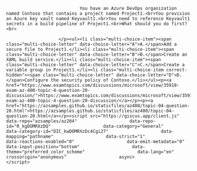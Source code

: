 <p class="card-text">
							
								You have an Azure DevOps organization named Contoso that contains a project named Project1.<br>You provision an Azure key vault named Keyvault1.<br>You need to reference Keyvault1 secrets in a build pipeline of Project1.<br>What should you do first?<br>
							
						</p><ul><li class="multi-choice-item"><span class="multi-choice-letter" data-choice-letter="A">A.</span>Add a secure file to Project1.</li><li class="multi-choice-item"><span class="multi-choice-letter" data-choice-letter="B">B.</span>Create an XAML build service.</li><li class="multi-choice-item"><span class="multi-choice-letter" data-choice-letter="C">C.</span>Create a variable group in Project1.</li><li class="multi-choice-item correct-hidden"><span class="multi-choice-letter" data-choice-letter="D">D.</span>Configure the security policy of Contoso.</li></ul><p><a href="https://www.examtopics.com/discussions/microsoft/view/35918-exam-az-400-topic-4-question-20-discussion/">https://www.examtopics.com/discussions/microsoft/view/35918-exam-az-400-topic-4-question-20-discussion/</a></p><p><a href="https://azsamples.github.io/staticfiles/az400/topic-04-question-20.html">https://azsamples.github.io/staticfiles/az400/topic-04-question-20.html</a></p><script src="https://giscus.app/client.js"                    data-repo="azsamples/az204"                    data-repo-id="R_kgDOMRXzDQ"                    data-category="General"                    data-category-id="DIC_kwDOMRXzDc4Cgi27"                    data-mapping="pathname"                    data-strict="1"                    data-reactions-enabled="0"                    data-emit-metadata="0"                    data-input-position="bottom"                    data-theme="preferred_color_scheme"                    data-lang="en"                    crossorigin="anonymous"                    async>                    </script>